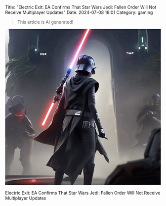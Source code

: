 Title: "Electric Exit: EA Confirms That Star Wars Jedi: Fallen Order Will Not Receive Multiplayer Updates"
Date: 2024-07-08 18:01
Category: gaming

> This article is AI generated!

![Alt Text](images/2024-07-08-electric-exit-ea-confirms-that-star-wars-jedi-fallen-order-will-not-receive-multiplayer-updates.png)

Electric Exit: EA Confirms That Star Wars Jedi: Fallen Order Will Not Receive Multiplayer Updates